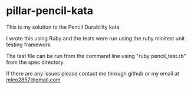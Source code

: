 # pillar-pencil-kata
This is my solution to the Pencil Durability kata

I wrote this using Ruby and the tests were run using the ruby minitest unit testing framework.

The test file can be run from the command line using "ruby pencil_test.rb" from the spec directory.

If there are any issues please contact me through github or my email at mleo2857@gmail.com
